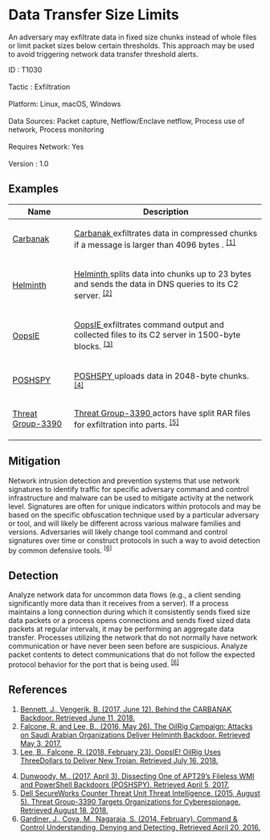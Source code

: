 <div class="container-fluid">
 <h1>
  Data Transfer Size Limits
 </h1>
 <div class="row">
  <div class="col-md-8 description-body">
   <p>
    An adversary may exfiltrate data in fixed size chunks instead of whole files or limit packet sizes below certain thresholds. This approach may be used to avoid triggering network data transfer threshold alerts.
   </p>
  </div>
  <div class="col-md-4">
   <div class="card">
    <div class="card-body">
     <div class="card-data">
      <span class="h5 card-title">
       ID
      </span>
      : T1030
      <br/>
      <br/>
     </div>
     <div class="card-data">
      <span class="h5 card-title">
      </span>
     </div>
     <div class="card-data">
      <span class="h5 card-title">
       Tactic
      </span>
      : Exfiltration
      <br/>
      <br/>
     </div>
     <div class="card-data">
      <span class="h5 card-title">
       Platform:
      </span>
      Linux, macOS, Windows
      <br/>
      <br/>
     </div>
     <div class="card-data">
      <span class="h5 card-title">
      </span>
     </div>
     <div class="card-data">
      <span class="h5 card-title">
      </span>
     </div>
     <div class="card-data">
      <span class="h5 card-title">
      </span>
     </div>
     <div class="card-data">
      <span class="h5 card-title">
       Data Sources:
      </span>
      Packet capture, Netflow/Enclave netflow, Process use of network, Process monitoring
      <br/>
      <br/>
     </div>
     <div class="card-data">
      <span class="h5 card-title">
      </span>
     </div>
     <div class="card-data">
      <span class="h5 card-title">
       Requires Network:
      </span>
      Yes
      <br/>
      <br/>
     </div>
     <div class="card-data">
      <span class="h5 card-title">
      </span>
     </div>
     <div class="card-data">
      <span class="h5 card-title">
      </span>
     </div>
     <div class="card-data">
      <span class="h5 card-title">
      </span>
     </div>
     <div class="card-data">
      <span class="h5 card-title">
      </span>
     </div>
     <div class="card-data">
      <span class="h5 card-title">
      </span>
     </div>
     <div class="card-data">
      <span class="h5 card-title">
       Version
      </span>
      : 1.0
     </div>
    </div>
   </div>
  </div>
 </div>
 <h2 class="pt-3" id="examples">
  Examples
 </h2>
 <table class="table table-bordered table-light mt-2">
  <thead>
   <tr>
    <th scope="col">
     Name
    </th>
    <th scope="col">
     Description
    </th>
   </tr>
  </thead>
  <tbody class="bg-white">
   <tr>
    <td>
     <a href="https://attack.mitre.org/software/S0030">
      Carbanak
     </a>
    </td>
    <td>
     <p>
      <a href="https://attack.mitre.org/software/S0030">
       Carbanak
      </a>
      exfiltrates data in compressed chunks if a message is larger than 4096 bytes .
      <span class="scite-citeref-number" data-reference="FireEye CARBANAK June 2017" id="scite-ref-1-a" onclick="scrollToRef('scite-1')">
       <sup>
        <a aria-describedby="qtip-0" data-hasqtip="0" href="https://www.fireeye.com/blog/threat-research/2017/06/behind-the-carbanak-backdoor.html" target="_blank">
         [1]
        </a>
       </sup>
      </span>
     </p>
    </td>
   </tr>
   <tr>
    <td>
     <a href="https://attack.mitre.org/software/S0170">
      Helminth
     </a>
    </td>
    <td>
     <p>
      <a href="https://attack.mitre.org/software/S0170">
       Helminth
      </a>
      splits data into chunks up to 23 bytes and sends the data in DNS queries to its C2 server.
      <span class="scite-citeref-number" data-reference="Palo Alto OilRig May 2016" id="scite-ref-2-a" onclick="scrollToRef('scite-2')">
       <sup>
        <a aria-describedby="qtip-1" data-hasqtip="1" href="http://researchcenter.paloaltonetworks.com/2016/05/the-oilrig-campaign-attacks-on-saudi-arabian-organizations-deliver-helminth-backdoor/" target="_blank">
         [2]
        </a>
       </sup>
      </span>
     </p>
    </td>
   </tr>
   <tr>
    <td>
     <a href="https://attack.mitre.org/software/S0264">
      OopsIE
     </a>
    </td>
    <td>
     <p>
      <a href="https://attack.mitre.org/software/S0264">
       OopsIE
      </a>
      exfiltrates command output and collected files to its C2 server in 1500-byte blocks.
      <span class="scite-citeref-number" data-reference="Unit 42 OopsIE! Feb 2018" id="scite-ref-3-a" onclick="scrollToRef('scite-3')">
       <sup>
        <a aria-describedby="qtip-2" data-hasqtip="2" href="https://researchcenter.paloaltonetworks.com/2018/02/unit42-oopsie-oilrig-uses-threedollars-deliver-new-trojan/" target="_blank">
         [3]
        </a>
       </sup>
      </span>
     </p>
    </td>
   </tr>
   <tr>
    <td>
     <a href="https://attack.mitre.org/software/S0150">
      POSHSPY
     </a>
    </td>
    <td>
     <p>
      <a href="https://attack.mitre.org/software/S0150">
       POSHSPY
      </a>
      uploads data in 2048-byte chunks.
      <span class="scite-citeref-number" data-reference="FireEye POSHSPY April 2017" id="scite-ref-4-a" onclick="scrollToRef('scite-4')">
       <sup>
        <a aria-describedby="qtip-3" data-hasqtip="3" href="https://www.fireeye.com/blog/threat-research/2017/03/dissecting_one_ofap.html" target="_blank">
         [4]
        </a>
       </sup>
      </span>
     </p>
    </td>
   </tr>
   <tr>
    <td>
     <a href="https://attack.mitre.org/groups/G0027">
      Threat Group-3390
     </a>
    </td>
    <td>
     <p>
      <a href="https://attack.mitre.org/groups/G0027">
       Threat Group-3390
      </a>
      actors have split RAR files for exfiltration into parts.
      <span class="scite-citeref-number" data-reference="Dell TG-3390" id="scite-ref-5-a" onclick="scrollToRef('scite-5')">
       <sup>
        <a aria-describedby="qtip-4" data-hasqtip="4" href="https://www.secureworks.com/research/threat-group-3390-targets-organizations-for-cyberespionage" target="_blank">
         [5]
        </a>
       </sup>
      </span>
     </p>
    </td>
   </tr>
  </tbody>
 </table>
 <h2 class="pt-3" id="mitigation">
  Mitigation
 </h2>
 <p>
  Network intrusion detection and prevention systems that use network signatures to identify traffic for specific adversary command and control infrastructure and malware can be used to mitigate activity at the network level. Signatures are often for unique indicators within protocols and may be based on the specific obfuscation technique used by a particular adversary or tool, and will likely be different across various malware families and versions. Adversaries will likely change tool command and control signatures over time or construct protocols in such a way to avoid detection by common defensive tools.
  <span class="scite-citeref-number" data-reference="University of Birmingham C2" id="scite-ref-6-a">
   <sup>
    <a aria-describedby="qtip-5" data-hasqtip="5" href="https://arxiv.org/ftp/arxiv/papers/1408/1408.1136.pdf" target="_blank">
     [6]
    </a>
   </sup>
  </span>
 </p>
 <h2 class="pt-3" id="detection">
  Detection
 </h2>
 <p>
  Analyze network data for uncommon data flows (e.g., a client sending significantly more data than it receives from a server). If a process maintains a long connection during which it consistently sends fixed size data packets or a process opens connections and sends fixed sized data packets at regular intervals, it may be performing an aggregate data transfer. Processes utilizing the network that do not normally have network communication or have never been seen before are suspicious. Analyze packet contents to detect communications that do not follow the expected protocol behavior for the port that is being used.
  <span class="scite-citeref-number" data-reference="University of Birmingham C2" id="scite-ref-6-a">
   <sup>
    <a aria-describedby="qtip-5" data-hasqtip="5" href="https://arxiv.org/ftp/arxiv/papers/1408/1408.1136.pdf" target="_blank">
     [6]
    </a>
   </sup>
  </span>
 </p>
 <h2 class="pt-3" id="references">
  References
 </h2>
 <div class="row">
  <div class="col">
   <ol>
    <li>
     <span class="scite-citation" id="scite-1">
      <span class="scite-citation-text">
       <a class="external text" href="https://www.fireeye.com/blog/threat-research/2017/06/behind-the-carbanak-backdoor.html" name="scite-1" rel="nofollow" target="_blank">
        Bennett, J., Vengerik, B. (2017, June 12). Behind the CARBANAK Backdoor. Retrieved June 11, 2018.
       </a>
      </span>
     </span>
    </li>
    <li>
     <span class="scite-citation" id="scite-2">
      <span class="scite-citation-text">
       <a class="external text" href="http://researchcenter.paloaltonetworks.com/2016/05/the-oilrig-campaign-attacks-on-saudi-arabian-organizations-deliver-helminth-backdoor/" name="scite-2" rel="nofollow" target="_blank">
        Falcone, R. and Lee, B.. (2016, May 26). The OilRig Campaign: Attacks on Saudi Arabian Organizations Deliver Helminth Backdoor. Retrieved May 3, 2017.
       </a>
      </span>
     </span>
    </li>
    <li>
     <span class="scite-citation" id="scite-3">
      <span class="scite-citation-text">
       <a class="external text" href="https://researchcenter.paloaltonetworks.com/2018/02/unit42-oopsie-oilrig-uses-threedollars-deliver-new-trojan/" name="scite-3" rel="nofollow" target="_blank">
        Lee, B., Falcone, R. (2018, February 23). OopsIE! OilRig Uses ThreeDollars to Deliver New Trojan. Retrieved July 16, 2018.
       </a>
      </span>
     </span>
    </li>
   </ol>
  </div>
  <div class="col">
   <ol start="4.0">
    <li>
     <span class="scite-citation" id="scite-4">
      <span class="scite-citation-text">
       <a class="external text" href="https://www.fireeye.com/blog/threat-research/2017/03/dissecting_one_ofap.html" name="scite-4" rel="nofollow" target="_blank">
        Dunwoody, M.. (2017, April 3). Dissecting One of APT29’s Fileless WMI and PowerShell Backdoors (POSHSPY). Retrieved April 5, 2017.
       </a>
      </span>
     </span>
    </li>
    <li>
     <span class="scite-citation" id="scite-5">
      <span class="scite-citation-text">
       <a class="external text" href="https://www.secureworks.com/research/threat-group-3390-targets-organizations-for-cyberespionage" name="scite-5" rel="nofollow" target="_blank">
        Dell SecureWorks Counter Threat Unit Threat Intelligence. (2015, August 5). Threat Group-3390 Targets Organizations for Cyberespionage. Retrieved August 18, 2018.
       </a>
      </span>
     </span>
    </li>
    <li>
     <span class="scite-citation" id="scite-6">
      <span class="scite-citation-text">
       <a class="external text" href="https://arxiv.org/ftp/arxiv/papers/1408/1408.1136.pdf" name="scite-6" rel="nofollow" target="_blank">
        Gardiner, J.,  Cova, M., Nagaraja, S. (2014, February). Command &amp; Control Understanding, Denying and Detecting. Retrieved April 20, 2016.
       </a>
      </span>
     </span>
    </li>
   </ol>
  </div>
 </div>
</div>
